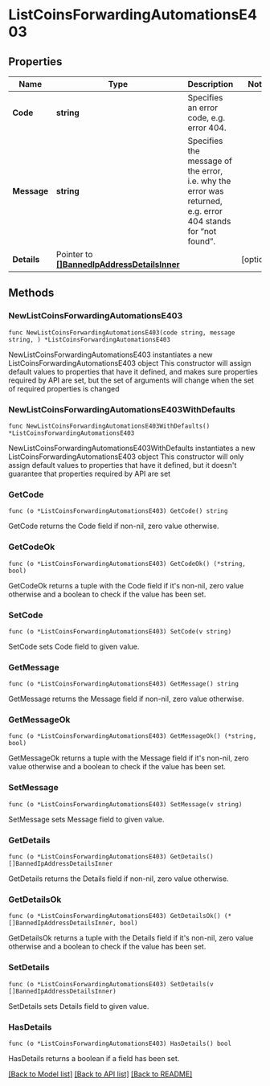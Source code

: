 # ListCoinsForwardingAutomationsE403

## Properties

Name | Type | Description | Notes
------------ | ------------- | ------------- | -------------
**Code** | **string** | Specifies an error code, e.g. error 404. | 
**Message** | **string** | Specifies the message of the error, i.e. why the error was returned, e.g. error 404 stands for “not found”. | 
**Details** | Pointer to [**[]BannedIpAddressDetailsInner**](BannedIpAddressDetailsInner.md) |  | [optional] 

## Methods

### NewListCoinsForwardingAutomationsE403

`func NewListCoinsForwardingAutomationsE403(code string, message string, ) *ListCoinsForwardingAutomationsE403`

NewListCoinsForwardingAutomationsE403 instantiates a new ListCoinsForwardingAutomationsE403 object
This constructor will assign default values to properties that have it defined,
and makes sure properties required by API are set, but the set of arguments
will change when the set of required properties is changed

### NewListCoinsForwardingAutomationsE403WithDefaults

`func NewListCoinsForwardingAutomationsE403WithDefaults() *ListCoinsForwardingAutomationsE403`

NewListCoinsForwardingAutomationsE403WithDefaults instantiates a new ListCoinsForwardingAutomationsE403 object
This constructor will only assign default values to properties that have it defined,
but it doesn't guarantee that properties required by API are set

### GetCode

`func (o *ListCoinsForwardingAutomationsE403) GetCode() string`

GetCode returns the Code field if non-nil, zero value otherwise.

### GetCodeOk

`func (o *ListCoinsForwardingAutomationsE403) GetCodeOk() (*string, bool)`

GetCodeOk returns a tuple with the Code field if it's non-nil, zero value otherwise
and a boolean to check if the value has been set.

### SetCode

`func (o *ListCoinsForwardingAutomationsE403) SetCode(v string)`

SetCode sets Code field to given value.


### GetMessage

`func (o *ListCoinsForwardingAutomationsE403) GetMessage() string`

GetMessage returns the Message field if non-nil, zero value otherwise.

### GetMessageOk

`func (o *ListCoinsForwardingAutomationsE403) GetMessageOk() (*string, bool)`

GetMessageOk returns a tuple with the Message field if it's non-nil, zero value otherwise
and a boolean to check if the value has been set.

### SetMessage

`func (o *ListCoinsForwardingAutomationsE403) SetMessage(v string)`

SetMessage sets Message field to given value.


### GetDetails

`func (o *ListCoinsForwardingAutomationsE403) GetDetails() []BannedIpAddressDetailsInner`

GetDetails returns the Details field if non-nil, zero value otherwise.

### GetDetailsOk

`func (o *ListCoinsForwardingAutomationsE403) GetDetailsOk() (*[]BannedIpAddressDetailsInner, bool)`

GetDetailsOk returns a tuple with the Details field if it's non-nil, zero value otherwise
and a boolean to check if the value has been set.

### SetDetails

`func (o *ListCoinsForwardingAutomationsE403) SetDetails(v []BannedIpAddressDetailsInner)`

SetDetails sets Details field to given value.

### HasDetails

`func (o *ListCoinsForwardingAutomationsE403) HasDetails() bool`

HasDetails returns a boolean if a field has been set.


[[Back to Model list]](../README.md#documentation-for-models) [[Back to API list]](../README.md#documentation-for-api-endpoints) [[Back to README]](../README.md)


